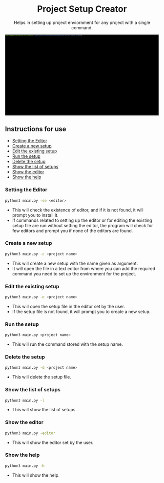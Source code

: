 <div align="center">

# Project Setup Creator
Helps in setting up project enviornment for any project with a single command.

![Prview](./assets/output.gif)

</div>

## Instructions for use

- [Setting the Editor](#setting-the-editor)
- [Create a new setup](#create-a-new-setup)
- [Edit the existing setup](#edit-the-existing-setup)
- [Run the setup](#run-the-setup)
- [Delete the setup](#delete-the-setup)
- [Show the list of setups](#show-the-list-of-setups)
- [Show the editor](#show-the-editor)
- [Show the help](#show-the-help)

### Setting the Editor

```bash
python3 main.py -se <editor>
```

- This will check the existence of editor, and if it is not found, it will prompt you to install it.
- If commands related to setting up the editor or for editing the existing setup file are run without setting the editor, the program will check for few editors and prompt you if none of the editors are found.

### Create a new setup

```bash
python3 main.py -c <project name>
```

- This will create a new setup with the name given as argument.
- It will open the file in a text editor from where you can add the required command you need to set up the environment for the project.

### Edit the existing setup

```bash
python3 main.py -e <project name>
```

- This will open the setup file in the editor set by the user.
- If the setup file is not found, it will prompt you to create a new setup.

### Run the setup

```bash
python3 main.py <project name>
```

- This will run the command stored with the setup name.

### Delete the setup

```bash
python3 main.py -d <project name>
```

- This will delete the setup file.

### Show the list of setups

```bash
python3 main.py -l
```

- This will show the list of setups.

### Show the editor
```bash
python3 main.py -editor
```

- This will show the editor set by the user.

### Show the help

```bash
python3 main.py -h
```

- This will show the help.
